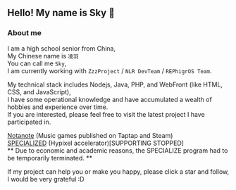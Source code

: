 ## Hello! My name is Sky 👋

### About me
I am a high school senior from China,<br>
My Chinese name is ``` 凌羽 ```<br>
You can call me ``` Sky ```,<br>
I am currently working with ``` ZzzProject ``` / ``` NLR DevTeam ``` / ``` REPhigrOS Team ```.<br>

My technical stack includes Nodejs, Java, PHP, and WebFront (like HTML, CSS, and JavaScript),<br>
I have some operational knowledge and have accumulated a wealth of hobbies and experience over time.<br>
If you are interested, please feel free to visit the latest project I have participated in.<br>

[Notanote](https://notanote.cn) (Music games published on Taptap and Steam)<br>
[SPECIALIZED](https://hypixel-free.cn) (Hypixel accelerator)[SUPPORTING STOPPED]<br>
** Due to economic and academic reasons, the SPECIALIZE program had to be temporarily terminated. **

If my project can help you or make you happy, please click a star and follow, I would be very grateful :D<br>
